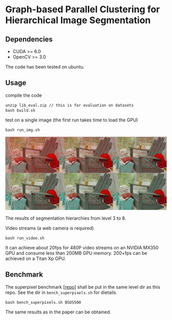 # Graph-based Parallel Clustering for Hierarchical Image Segmentation
## Dependencies
- CUDA >= 6.0
- OpenCV >= 3.0

The code has been tested on ubuntu.
## Usage
compile the code
```
unzip lib_eval.zip // this is for evaluation on datasets
bash build.sh
```
test on a single image (the first run takes time to load the GPU)
```
bash run_img.sh
```
![level3_8](/data/level3-8.png)

The results of segmentation hierarchies from level 3 to 8.

Video streams (a web camera is required)
```
bash run_video.sh
```
It can achieve about 20fps for 480P video streams on an NVIDIA MX350 GPU and consume less than 200MB GPU memory. 200+fps can be achieved on a Titan Xp GPU.
## Benchmark
The superpixel benchmark [[repo](https://github.com/davidstutz/superpixel-benchmark)] shall be put in the same level dir as this repo. See the dir in `bench_superpixels.sh` for dietails.
```
bash bench_superpixels.sh BSDS500
```
The same results as in the paper can be obtained.